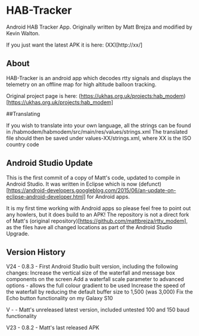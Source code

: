 # HAB-Tracker
Android HAB Tracker App.  Originally written by Matt Brejza and modified by Kevin Walton.

If you just want the latest APK it is here:  (XX)[http://xx/]

## About 

HAB-Tracker is an android app which decodes rtty signals and displays the telemetry on an offline map for high altitude balloon tracking.

Original project page is here: (https://ukhas.org.uk/projects:hab_modem)[https://ukhas.org.uk/projects:hab_modem]

##Translating

If you wish to translate into your own language, all the strings can be found in /habmodem/habmodem/src/main/res/values/strings.xml The translated file should then be saved under values-XX/strings.xml, where XX is the ISO country code

## Android Studio Update

This is the first commit of a copy of Matt's code, updated to compile in Android Studio.  It was written in Eclipse which is now (defunct)[https://android-developers.googleblog.com/2015/06/an-update-on-eclipse-android-developer.html] for Android apps.

It is my first time working with Android apps so please feel free to point out any howlers, but it does build to an APK!  The repository is not a direct fork of Matt's (original repository)[https://github.com/mattbrejza/rtty_modem], as the files have all changed locations as part of the Android Studio Upgrade.

## Version History

V24 - 0.8.3 - First Android Studio built version, including the following changes:
  Increase the vertical size of the waterfall and message box components on the screen
  Add a waterfall scale parameter to advanced options - allows the full colour gradient to be used
  Increase the speed of the waterfall by reducing the default buffer size to 1,500 (was 3,000)
  Fix the Echo button functionality on my Galaxy S10

V - - Matt's unreleased latest version, included untested 100 and 150 baud functionality

V23 - 0.8.2 - Matt's last released APK
